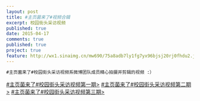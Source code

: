 ```yaml
---
layout: post
title: #主页菌来了#视频合辑
excerpt: 校园街头采访视频
published: true
date: 2015-04-17
comments: true
published: true
project: true
feature: http://wx1.sinaimg.cn/mw690/75a8adb7ly1fg7yx96bjsj20rj0fhdu2.jpg
---
```

```html
#主页菌来了#校园街头采访视频系微博团队成员精心拍摄并剪辑的视频 :）
```

[#主页菌来了#校园街头采访视频第一期>](http://t.cn/RACEcfw) 
[#主页菌来了#校园街头采访视频第二期>](http://t.cn/RZGsI6q) 
[#主页菌来了#校园街头采访视频第三期>](http://t.cn/RZOQ4LG) 
